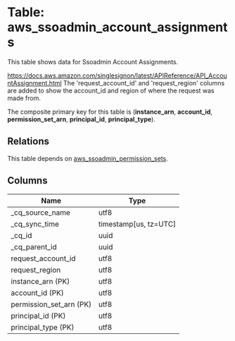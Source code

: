 # Table: aws_ssoadmin_account_assignments

This table shows data for Ssoadmin Account Assignments.

https://docs.aws.amazon.com/singlesignon/latest/APIReference/API_AccountAssignment.html
The 'request_account_id' and 'request_region' columns are added to show the account_id and region of where the request was made from.

The composite primary key for this table is (**instance_arn**, **account_id**, **permission_set_arn**, **principal_id**, **principal_type**).

## Relations

This table depends on [aws_ssoadmin_permission_sets](aws_ssoadmin_permission_sets).

## Columns

| Name          | Type          |
| ------------- | ------------- |
|_cq_source_name|utf8|
|_cq_sync_time|timestamp[us, tz=UTC]|
|_cq_id|uuid|
|_cq_parent_id|uuid|
|request_account_id|utf8|
|request_region|utf8|
|instance_arn (PK)|utf8|
|account_id (PK)|utf8|
|permission_set_arn (PK)|utf8|
|principal_id (PK)|utf8|
|principal_type (PK)|utf8|